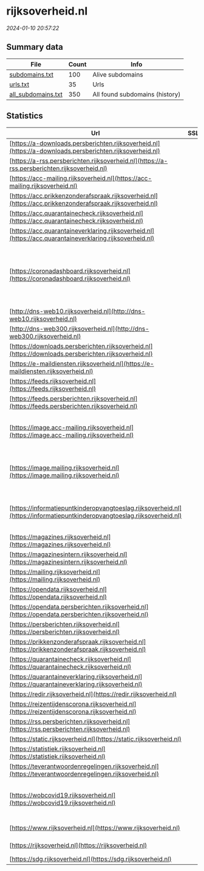 # rijksoverheid.nl
*2024-01-10 20:57:22*
## Summary data


| File       | Count | Info |
|------------|-------|------|
|[subdomains.txt](/data/rijksoverheid.nl/subdomains.txt)|100|Alive subdomains|
|[urls.txt](/data/rijksoverheid.nl/urls.txt)|35|Urls|
|[all_subdomains.txt](/data/rijksoverheid.nl/all_subdomains.txt)|350|All found subdomains (history)|


## Statistics


| Url | SSL | Server | Cookie | HSTS | CSP | XFO | XXP | RP | Tech |Title |
|------------|-------|------|------|------|------|------|------|------|------|------|
|[https://a-downloads.persberichten.rijksoverheid.nl](https://a-downloads.persberichten.rijksoverheid.nl)| |nginx| |:white_check_mark: | | :white_check_mark: | :white_check_mark: | :white_check_mark: |HSTS Nginx|404 - Not Found|
|[https://a-rss.persberichten.rijksoverheid.nl](https://a-rss.persberichten.rijksoverheid.nl)| |nginx| |:white_check_mark: | | :white_check_mark: | :white_check_mark: | :white_check_mark: |Basic HSTS Nginx||
|[https://acc-mailing.rijksoverheid.nl](https://acc-mailing.rijksoverheid.nl)| || |:white_check_mark: |:warning: | :white_check_mark: | :white_check_mark: | :white_check_mark: |HSTS|403 - Forbidden:...|
|[https://acc.prikkenzonderafspraak.rijksoverheid.nl](https://acc.prikkenzonderafspraak.rijksoverheid.nl)| || | | | | | :white_check_mark: |Basic HSTS|401 Authorizatio...|
|[https://acc.quarantainecheck.rijksoverheid.nl](https://acc.quarantainecheck.rijksoverheid.nl)| || | | | | | :white_check_mark: |HSTS|Pagina niet gevo...|
|[https://acc.quarantaineverklaring.rijksoverheid.nl](https://acc.quarantaineverklaring.rijksoverheid.nl)| || | | | | | :white_check_mark: |Basic HSTS|401 Authorizatio...|
|[https://coronadashboard.rijksoverheid.nl](https://coronadashboard.rijksoverheid.nl)| || |:white_check_mark: |:warning: | :white_check_mark: | :white_check_mark: | :white_check_mark: |Azure Azure Front Door Fourthwall:prd-5449-76fadfb7d HSTS Next.js Node.js React Webpack|Coronadashboard...|
|[http://dns-web10.rijksoverheid.nl](http://dns-web10.rijksoverheid.nl)| |Apache| | | | | | :white_check_mark: |Apache HTTP Server||
|[http://dns-web300.rijksoverheid.nl](http://dns-web300.rijksoverheid.nl)| |Apache| | | | | | :white_check_mark: |Apache HTTP Server||
|[https://downloads.persberichten.rijksoverheid.nl](https://downloads.persberichten.rijksoverheid.nl)| |nginx| |:white_check_mark: | | :white_check_mark: | :white_check_mark: | :white_check_mark: |HSTS Nginx|404 - Not Found|
|[https://e-maildiensten.rijksoverheid.nl](https://e-maildiensten.rijksoverheid.nl)| || |:white_check_mark: |:warning: | :white_check_mark: | :white_check_mark: | :white_check_mark: |HSTS|403 - Forbidden:...|
|[https://feeds.rijksoverheid.nl](https://feeds.rijksoverheid.nl)| |nginx| |:white_check_mark: | | :white_check_mark: | :white_check_mark: | :white_check_mark: |HSTS Nginx||
|[https://feeds.persberichten.rijksoverheid.nl](https://feeds.persberichten.rijksoverheid.nl)| |nginx| |:white_check_mark: | | :white_check_mark: | :white_check_mark: | :white_check_mark: |HSTS Nginx||
|[https://image.acc-mailing.rijksoverheid.nl](https://image.acc-mailing.rijksoverheid.nl)| |AmazonS3| |:white_check_mark: | :white_check_mark:| :white_check_mark: | :white_check_mark: | :white_check_mark: |Amazon CloudFront Amazon S3 Amazon Web Services HSTS||
|[https://image.mailing.rijksoverheid.nl](https://image.mailing.rijksoverheid.nl)| |AmazonS3| |:white_check_mark: | :white_check_mark:| :white_check_mark: | :white_check_mark: | :white_check_mark: |Amazon CloudFront Amazon S3 Amazon Web Services HSTS||
|[https://informatiepuntkinderopvangtoeslag.rijksoverheid.nl](https://informatiepuntkinderopvangtoeslag.rijksoverheid.nl)| |AmazonS3| |:white_check_mark: |:warning: | :white_check_mark: | :white_check_mark: | :white_check_mark: |Amazon CloudFront Amazon S3 Amazon Web Services HSTS|Informatiepunt K...|
|[https://magazines.rijksoverheid.nl](https://magazines.rijksoverheid.nl)| |nginx| |:white_check_mark: |:warning: | :white_check_mark: | :white_check_mark: | :white_check_mark: |HSTS Nginx||
|[https://magazinesintern.rijksoverheid.nl](https://magazinesintern.rijksoverheid.nl)| |nginx| |:white_check_mark: |:warning: | :white_check_mark: | :white_check_mark: | :white_check_mark: |HSTS Nginx||
|[https://mailing.rijksoverheid.nl](https://mailing.rijksoverheid.nl)| || |:white_check_mark: |:warning: | :white_check_mark: | :white_check_mark: | :white_check_mark: |HSTS|403 - Forbidden:...|
|[https://opendata.rijksoverheid.nl](https://opendata.rijksoverheid.nl)| |nginx| |:white_check_mark: |:warning: | :white_check_mark: | :white_check_mark: | :white_check_mark: |HSTS Nginx||
|[https://opendata.persberichten.rijksoverheid.nl](https://opendata.persberichten.rijksoverheid.nl)| |nginx| |:white_check_mark: | | :white_check_mark: | :white_check_mark: | :white_check_mark: |HSTS Nginx||
|[https://persberichten.rijksoverheid.nl](https://persberichten.rijksoverheid.nl)| |nginx| |:white_check_mark: |:warning: | :white_check_mark: | :white_check_mark: | :white_check_mark: |Bloomreach HSTS Nginx|Home | Persberic...|
|[https://prikkenzonderafspraak.rijksoverheid.nl](https://prikkenzonderafspraak.rijksoverheid.nl)| || |:white_check_mark: |:warning: | :white_check_mark: | :white_check_mark: | :white_check_mark: ||301 Moved Perman...|
|[https://quarantainecheck.rijksoverheid.nl](https://quarantainecheck.rijksoverheid.nl)| || |:white_check_mark: |:warning: | :white_check_mark: | :white_check_mark: | :white_check_mark: ||301 Moved Perman...|
|[https://quarantaineverklaring.rijksoverheid.nl](https://quarantaineverklaring.rijksoverheid.nl)| || |:white_check_mark: |:warning: | :white_check_mark: | :white_check_mark: | :white_check_mark: |HSTS|Quarantaine Verk...|
|[https://redir.rijksoverheid.nl](https://redir.rijksoverheid.nl)| |nginx| | | | | | :white_check_mark: |Nginx|403 Forbidden|
|[https://reizentijdenscorona.rijksoverheid.nl](https://reizentijdenscorona.rijksoverheid.nl)| || |:white_check_mark: |:warning: | :white_check_mark: | :white_check_mark: | :white_check_mark: ||301 Moved Perman...|
|[https://rss.persberichten.rijksoverheid.nl](https://rss.persberichten.rijksoverheid.nl)| |nginx| |:white_check_mark: | | :white_check_mark: | :white_check_mark: | :white_check_mark: |Basic HSTS Nginx||
|[https://static.rijksoverheid.nl](https://static.rijksoverheid.nl)| |nginx| |:white_check_mark: |:warning: | :white_check_mark: | :white_check_mark: | :white_check_mark: |HSTS Nginx||
|[https://statistiek.rijksoverheid.nl](https://statistiek.rijksoverheid.nl)| || |:white_check_mark: | | | | :white_check_mark: |HSTS|Loading...|
|[https://teverantwoordenregelingen.rijksoverheid.nl](https://teverantwoordenregelingen.rijksoverheid.nl)| |-| |:white_check_mark: |:warning: | :white_check_mark: | :white_check_mark: | :white_check_mark: |HSTS Microsoft ASP.NET:-|Definitief veran...|
|[https://wobcovid19.rijksoverheid.nl](https://wobcovid19.rijksoverheid.nl)| |AmazonS3| |:white_check_mark: |:warning: | :white_check_mark: | :white_check_mark: | :white_check_mark: |Amazon CloudFront Amazon S3 Amazon Web Services HSTS|WOBCovid19.Rijks...|
|[https://www.rijksoverheid.nl](https://www.rijksoverheid.nl)| |nginx| |:white_check_mark: |:warning: | :white_check_mark: | :white_check_mark: | :white_check_mark: |Bloomreach HSTS Nginx|Informatie van d...|
|[https://rijksoverheid.nl](https://rijksoverheid.nl)| |nginx| |:white_check_mark: |:warning: | :white_check_mark: | :white_check_mark: | :white_check_mark: |HSTS Nginx|301 Moved Perman...|
|[https://sdg.rijksoverheid.nl](https://sdg.rijksoverheid.nl)| || |:white_check_mark: | | | | :white_check_mark: |HSTS HTTP/3||
